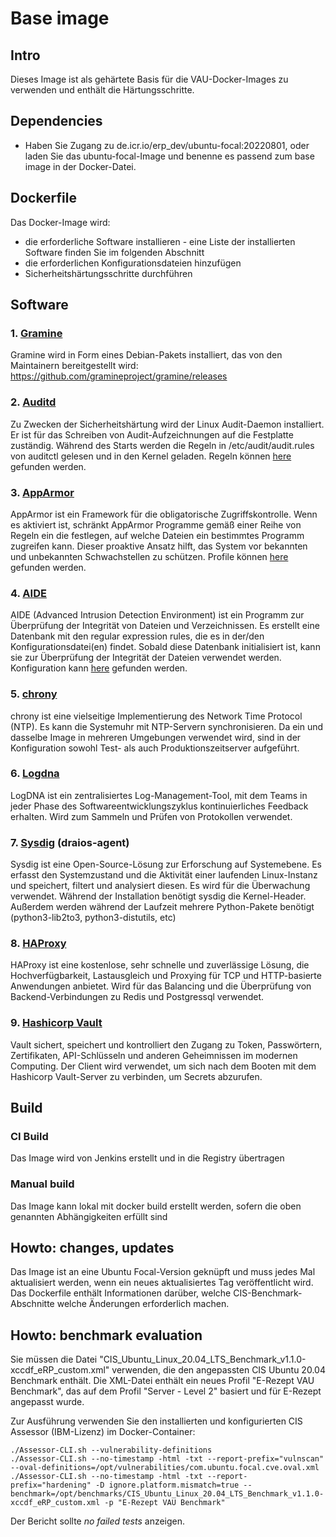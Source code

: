 # Base image

## Intro
Dieses Image ist als gehärtete Basis für die VAU-Docker-Images zu verwenden und enthält die Härtungsschritte.

## Dependencies
* Haben Sie Zugang zu de.icr.io/erp_dev/ubuntu-focal:20220801, oder laden Sie das ubuntu-focal-Image und benenne es passend zum base image in der Docker-Datei.

## Dockerfile
Das Docker-Image wird:
 - die erforderliche Software installieren - eine Liste der installierten Software finden Sie im folgenden Abschnitt
 - die erforderlichen Konfigurationsdateien hinzufügen
 - Sicherheitshärtungsschritte durchführen

## Software

### 1. [Gramine](https://grapheneproject.io)
Gramine wird in Form eines Debian-Pakets installiert, das von den Maintainern bereitgestellt wird:
https://github.com/gramineproject/gramine/releases
### 2. [Auditd](https://man7.org/linux/man-pages/man8/auditd.8.html)
Zu Zwecken der Sicherheitshärtung wird der Linux Audit-Daemon installiert. Er ist für das Schreiben von Audit-Aufzeichnungen auf die Festplatte zuständig.
Während des Starts werden die Regeln in /etc/audit/audit.rules von auditctl gelesen und in den Kernel geladen.
Regeln können [here](files/etc/auditd/rules.d) gefunden werden.
###  3. [AppArmor](https://wiki.debian.org/AppArmor)
AppArmor ist ein Framework für die obligatorische Zugriffskontrolle. Wenn es aktiviert ist, schränkt AppArmor Programme gemäß einer Reihe von Regeln ein
die festlegen, auf welche Dateien ein bestimmtes Programm zugreifen kann.
Dieser proaktive Ansatz hilft, das System vor bekannten und unbekannten Schwachstellen zu schützen.
Profile können [here](files/etc/apparmor.d/) gefunden werden.
### 4. [AIDE](https://aide.github.io)
AIDE (Advanced Intrusion Detection Environment) ist ein Programm zur Überprüfung der Integrität von Dateien und Verzeichnissen.
Es erstellt eine Datenbank mit den regular expression rules, die es in der/den Konfigurationsdatei(en) findet. Sobald diese Datenbank
initialisiert ist, kann sie zur Überprüfung der Integrität der Dateien verwendet werden.
Konfiguration kann [here](files/etc/aide/aide.conf) gefunden werden.
### 5. [chrony](https://chrony.tuxfamily.org)
chrony ist eine vielseitige Implementierung des Network Time Protocol (NTP). Es kann die Systemuhr mit NTP-Servern synchronisieren.
Da ein und dasselbe Image in mehreren Umgebungen verwendet wird, sind in der Konfiguration sowohl Test- als auch Produktionszeitserver aufgeführt.
### 6. [Logdna](https://www.logdna.com)
LogDNA ist ein zentralisiertes Log-Management-Tool, mit dem Teams in jeder Phase des Softwareentwicklungszyklus kontinuierliches Feedback erhalten.
Wird zum Sammeln und Prüfen von Protokollen verwendet.
### 7. [Sysdig](https://sysdig.com) (draios-agent)
Sysdig ist eine Open-Source-Lösung zur Erforschung auf Systemebene. Es erfasst den Systemzustand und die Aktivität einer laufenden Linux-Instanz und speichert, filtert und analysiert diesen.
Es wird für die Überwachung verwendet.
Während der Installation benötigt sysdig die Kernel-Header. Außerdem werden während der Laufzeit mehrere Python-Pakete
benötigt (python3-lib2to3, python3-distutils, etc)
### 8. [HAProxy](http://www.haproxy.org)
HAProxy ist eine kostenlose, sehr schnelle und zuverlässige Lösung, die Hochverfügbarkeit, Lastausgleich und Proxying für TCP
und HTTP-basierte Anwendungen anbietet.
Wird für das Balancing und die Überprüfung von Backend-Verbindungen zu Redis und Postgressql verwendet.
### 9. [Hashicorp Vault](https://www.vaultproject.io)
Vault sichert, speichert und kontrolliert den Zugang zu Token, Passwörtern, Zertifikaten, API-Schlüsseln und anderen Geheimnissen im modernen Computing.
Der Client wird verwendet, um sich nach dem Booten mit dem Hashicorp Vault-Server zu verbinden, um Secrets abzurufen.


## Build
### CI Build
Das Image wird von Jenkins erstellt und in die Registry übertragen

### Manual build
Das Image kann lokal mit docker build erstellt werden, sofern die oben genannten Abhängigkeiten erfüllt sind

## Howto: changes, updates

Das Image ist an eine Ubuntu Focal-Version geknüpft und muss jedes Mal aktualisiert werden, wenn ein neues aktualisiertes Tag veröffentlicht wird.
Das Dockerfile enthält Informationen darüber, welche CIS-Benchmark-Abschnitte welche Änderungen erforderlich machen.

## Howto: benchmark evaluation

Sie müssen die Datei "CIS_Ubuntu_Linux_20.04_LTS_Benchmark_v1.1.0-xccdf_eRP_custom.xml" verwenden, die den angepassten CIS Ubuntu 20.04 Benchmark enthält.
Die XML-Datei enthält ein neues Profil "E-Rezept VAU Benchmark", das auf dem Profil "Server - Level 2" basiert und für E-Rezept angepasst wurde.


Zur Ausführung verwenden Sie den installierten und konfigurierten CIS Assessor (IBM-Lizenz) im Docker-Container:

```
./Assessor-CLI.sh --vulnerability-definitions
./Assessor-CLI.sh --no-timestamp -html -txt --report-prefix="vulnscan" --oval-definitions=/opt/vulnerabilities/com.ubuntu.focal.cve.oval.xml
./Assessor-CLI.sh --no-timestamp -html -txt --report-prefix="hardening" -D ignore.platform.mismatch=true --benchmark=/opt/benchmarks/CIS_Ubuntu_Linux_20.04_LTS_Benchmark_v1.1.0-xccdf_eRP_custom.xml -p "E-Rezept VAU Benchmark"
```

Der Bericht sollte *no failed tests* anzeigen.
